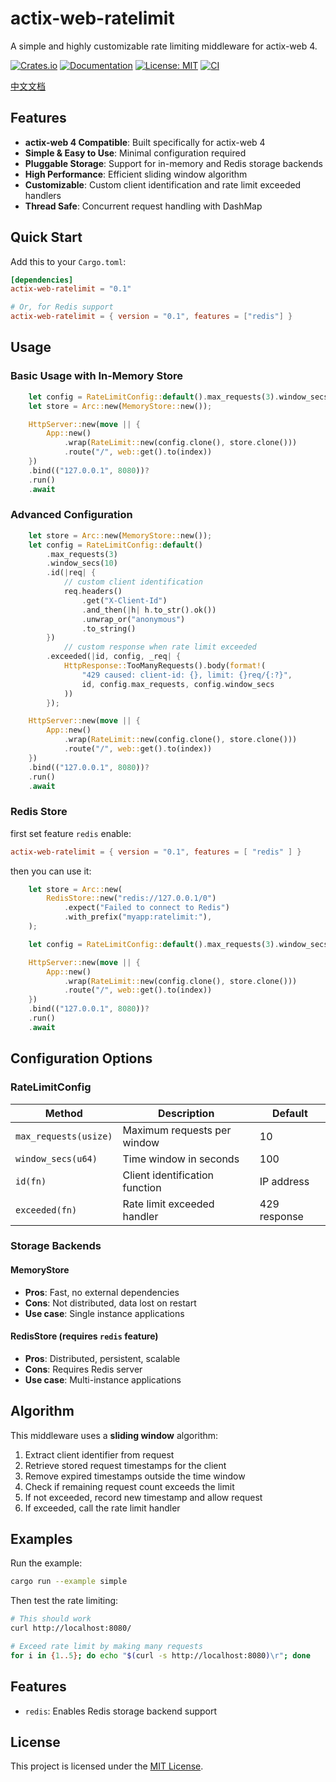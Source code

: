 # actix-web-ratelimit

A simple and highly customizable rate limiting middleware for actix-web 4.

[![Crates.io](https://img.shields.io/crates/v/actix-web-ratelimit.svg)](https://crates.io/crates/actix-web-ratelimit)
[![Documentation](https://docs.rs/actix-web-ratelimit/badge.svg)](https://docs.rs/actix-web-ratelimit)
[![License: MIT](https://img.shields.io/badge/License-MIT-yellow.svg)](https://opensource.org/licenses/MIT)
[![CI](https://img.shields.io/github/actions/workflow/status/bigyao25/actix-web-ratelimit/CI.yml?branch=main)](https://github.com/bigyao25/actix-web-ratelimit/actions/workflows/CI.yml)

[中文文档](README-cn.md)

## Features

- **actix-web 4 Compatible**: Built specifically for actix-web 4
- **Simple & Easy to Use**: Minimal configuration required
- **Pluggable Storage**: Support for in-memory and Redis storage backends
- **High Performance**: Efficient sliding window algorithm
- **Customizable**: Custom client identification and rate limit exceeded handlers
- **Thread Safe**: Concurrent request handling with DashMap

## Quick Start

Add this to your `Cargo.toml`:

```toml
[dependencies]
actix-web-ratelimit = "0.1"

# Or, for Redis support
actix-web-ratelimit = { version = "0.1", features = ["redis"] }
```

## Usage

### Basic Usage with In-Memory Store

```rust
    let config = RateLimitConfig::default().max_requests(3).window_secs(10);
    let store = Arc::new(MemoryStore::new());

    HttpServer::new(move || {
        App::new()
            .wrap(RateLimit::new(config.clone(), store.clone()))
            .route("/", web::get().to(index))
    })
    .bind(("127.0.0.1", 8080))?
    .run()
    .await
```

### Advanced Configuration

```rust
    let store = Arc::new(MemoryStore::new());
    let config = RateLimitConfig::default()
        .max_requests(3)
        .window_secs(10)
        .id(|req| {
            // custom client identification
            req.headers()
                .get("X-Client-Id")
                .and_then(|h| h.to_str().ok())
                .unwrap_or("anonymous")
                .to_string()
        })
            // custom response when rate limit exceeded
        .exceeded(|id, config, _req| {
            HttpResponse::TooManyRequests().body(format!(
                "429 caused: client-id: {}, limit: {}req/{:?}",
                id, config.max_requests, config.window_secs
            ))
        });

    HttpServer::new(move || {
        App::new()
            .wrap(RateLimit::new(config.clone(), store.clone()))
            .route("/", web::get().to(index))
    })
    .bind(("127.0.0.1", 8080))?
    .run()
    .await
```

### Redis Store
first set feature `redis` enable:
```toml
actix-web-ratelimit = { version = "0.1", features = [ "redis" ] }
```
then you can use it:
```rust
    let store = Arc::new(
        RedisStore::new("redis://127.0.0.1/0")
            .expect("Failed to connect to Redis")
            .with_prefix("myapp:ratelimit:"),
    );

    let config = RateLimitConfig::default().max_requests(3).window_secs(10);

    HttpServer::new(move || {
        App::new()
            .wrap(RateLimit::new(config.clone(), store.clone()))
            .route("/", web::get().to(index))
    })
    .bind(("127.0.0.1", 8080))?
    .run()
    .await
```

## Configuration Options

### RateLimitConfig

| Method | Description | Default |
|--------|-------------|---------|
| `max_requests(usize)` | Maximum requests per window | 10 |
| `window_secs(u64)` | Time window in seconds | 100 |
| `id(fn)` | Client identification function | IP address |
| `exceeded(fn)` | Rate limit exceeded handler | 429 response |

### Storage Backends

#### MemoryStore
- **Pros**: Fast, no external dependencies
- **Cons**: Not distributed, data lost on restart
- **Use case**: Single instance applications

#### RedisStore (requires `redis` feature)
- **Pros**: Distributed, persistent, scalable
- **Cons**: Requires Redis server
- **Use case**: Multi-instance applications

## Algorithm

This middleware uses a **sliding window** algorithm:

1. Extract client identifier from request
2. Retrieve stored request timestamps for the client
3. Remove expired timestamps outside the time window
4. Check if remaining request count exceeds the limit
5. If not exceeded, record new timestamp and allow request
6. If exceeded, call the rate limit handler

## Examples

Run the example:

```bash
cargo run --example simple
```

Then test the rate limiting:

```bash
# This should work
curl http://localhost:8080/

# Exceed rate limit by making many requests
for i in {1..5}; do echo "$(curl -s http://localhost:8080)\r"; done
```

## Features

- `redis`: Enables Redis storage backend support

## License

This project is licensed under the [MIT License](LICENSE).
